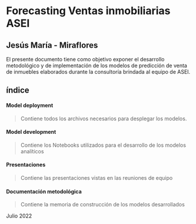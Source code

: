 
# Forecasting Ventas inmobiliarias ASEI
## Jesús María - Miraflores



El presente documento tiene como objetivo exponer el desarrollo metodológico y de implementación de los modelos de predicción de venta de inmuebles elaborados durante la consultoría brindada al equipo de ASEI.

## índice

#### Model deployment

>Contiene todos los archivos necesarios para desplegar los modelos.

#### Model development

>Contiene los Notebooks utilizados para el desarrollo de los modelos analíticos

#### Presentaciones

>Contiene las presentaciones vistas en las reuniones de equipo

#### Documentación metodológica

>Contiene la memoria de construcción de los modelos desarrollados



Julio 2022
